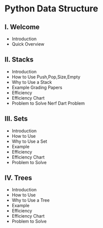 # Python Data Structure
## I. Welcome
* Introduction
* Quick Overview
## II. Stacks
* Introduction
* How to Use 
Push,Pop,Size,Empty
* Why to Use a Stack
* Example
Grading Papers
* Efficiency
* Efficiency Chart
* Problem to Solve
Nerf Dart Problem

## III. Sets
* Introduction
* How to Use
* Why to Use a Set
* Example
* Efficiency
* Efficiency Chart
* Problem to Solve

## IV. Trees
* Introduction
* How to Use
* Why to Use a Tree
* Example
* Efficiency
* Efficiency Chart
* Problem to Solve
